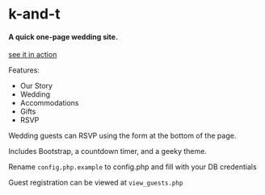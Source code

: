 # k-and-t

#### A quick one-page wedding site.

[see it in action](http://kylieandtrey.vybeauregard.net)

Features:

* Our Story
* Wedding
* Accommodations
* Gifts
* RSVP

Wedding guests can RSVP using the form at the bottom of the page.

Includes Bootstrap, a countdown timer, and a geeky theme.

Rename `config.php.example` to config.php and fill with your DB credentials

Guest registration can be viewed at `view_guests.php`
